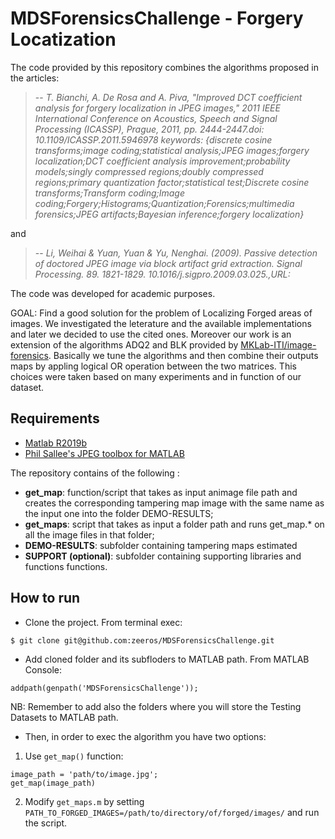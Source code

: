 # MDSForensicsChallenge - Forgery Locatization 

The code provided by this repository combines the algorithms proposed in the articles:

> -- <cite>T. Bianchi, A. De Rosa and A. Piva, "Improved DCT coefficient analysis for forgery localization in JPEG images," 2011 IEEE International Conference on Acoustics, Speech and Signal Processing (ICASSP), Prague, 2011, pp. 2444-2447.doi: 10.1109/ICASSP.2011.5946978 keywords: {discrete cosine transforms;image coding;statistical analysis;JPEG images;forgery localization;DCT coefficient analysis improvement;probability models;singly compressed regions;doubly compressed regions;primary quantization factor;statistical test;Discrete cosine transforms;Transform coding;Image coding;Forgery;Histograms;Quantization;Forensics;multimedia forensics;JPEG artifacts;Bayesian inference;forgery localization}</cite>

and

> -- <cite>Li, Weihai & Yuan, Yuan & Yu, Nenghai. (2009). Passive detection of doctored JPEG image via block artifact grid extraction. Signal Processing. 89. 1821-1829. 10.1016/j.sigpro.2009.03.025.,URL: </cite>

The code was developed for academic purposes. 

GOAL: Find a good solution for the problem of Localizing Forged areas of images. We investigated the leterature and the available implementations and later we decided to use the cited ones. Moreover our work is an extension of the algorithms ADQ2 and BLK provided by [MKLab-ITI/image-forensics](https://github.com/MKLab-ITI/image-forensics). Basically we tune the algorithms and then combine their outputs maps by appling logical OR operation between the two matrices. This choices were taken based on many experiments and in function of our dataset.

## Requirements
- [Matlab R2019b](https://it.mathworks.com/downloads/)
- [Phil Sallee's JPEG toolbox for MATLAB](http://dde.binghamton.edu/download/jpeg_toolbox.zip) 

The repository contains of the following :
- **get_map**: function/script that takes as input an​ image file path and creates the corresponding tampering map image ​with the same name as the input one​ into the folder DEMO-RESULTS;
- **get_maps**: script that takes as input a folder path and runs get_map.* on all the image files in that folder;
- **DEMO-RESULTS**: subfolder containing tampering maps estimated 
- **SUPPORT (optional)**: subfolder containing supporting libraries and functions functions. 

## How to run
* Clone the project. From terminal exec: 
```
$ git clone git@github.com:zeeros/MDSForensicsChallenge.git
```
* Add cloned folder and its subfloders to MATLAB path. From MATLAB Console:
```
addpath(genpath('MDSForensicsChallenge'));
```
NB: Remember to add also the folders where you will store the Testing Datasets to MATLAB path.


* Then, in order to exec the algorithm you have two options:
1) Use `get_map()` function:
```
image_path = 'path/to/image.jpg';
get_map(image_path)
```
2) Modify `get_maps.m` by setting `PATH_TO_FORGED_IMAGES=/path/to/directory/of/forged/images/` and run the script. 